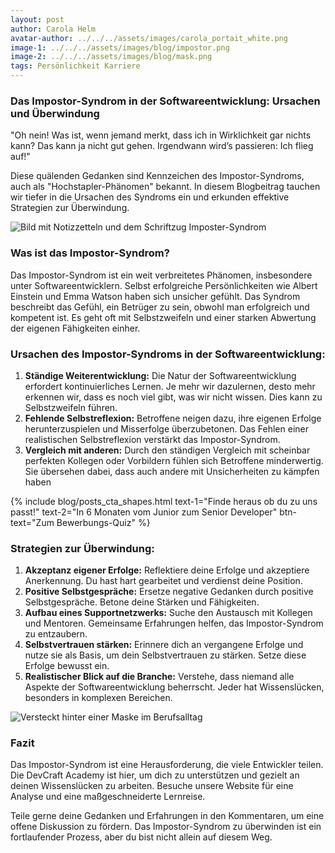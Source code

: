```yaml
---
layout: post
author: Carola Helm
avatar-author: ../../../assets/images/carola_portait_white.png
image-1: ../../../assets/images/blog/impostor.png
image-2: ../../../assets/images/blog/mask.png
tags: Persönlichkeit Karriere
---
```


<div class="w-lg-65 mx-lg-auto">
    <h3>Das Impostor-Syndrom in der Softwareentwicklung: Ursachen und Überwindung</h3>
    <p>"Oh nein! Was ist, wenn jemand merkt, dass ich in Wirklichkeit gar nichts kann? Das kann ja nicht gut gehen. Irgendwann wird’s passieren: Ich flieg auf!"</p>
    <p>Diese quälenden Gedanken sind Kennzeichen des Impostor-Syndroms, auch als "Hochstapler-Phänomen" bekannt. In diesem Blogbeitrag tauchen wir tiefer in die Ursachen des Syndroms ein und erkunden effektive Strategien zur Überwindung.</p>
</div>

<div class="my-4 my-sm-8">
    <img class="img-fluid rounded-lg" src="../../../assets/images/blog/impostor.png" alt="Bild mit Notizzetteln und dem Schriftzug Imposter-Syndrom">
</div>

<div class="w-lg-65 mx-lg-auto">
    <h3>Was ist das Impostor-Syndrom?</h3>
    <p>Das Impostor-Syndrom ist ein weit verbreitetes Phänomen, insbesondere unter Softwareentwicklern. Selbst erfolgreiche Persönlichkeiten wie Albert Einstein und Emma Watson haben sich unsicher gefühlt. Das Syndrom beschreibt das Gefühl, ein Betrüger zu sein, obwohl man erfolgreich und kompetent ist. Es geht oft mit Selbstzweifeln und einer starken Abwertung der eigenen Fähigkeiten einher.</p>
    <h3>Ursachen des Impostor-Syndroms in der Softwareentwicklung:</h3>
    <ol>
        <li><strong>Ständige Weiterentwicklung:</strong> Die Natur der Softwareentwicklung erfordert kontinuierliches Lernen. Je mehr wir dazulernen, desto mehr erkennen wir, dass es noch viel gibt, was wir nicht wissen. Dies kann zu Selbstzweifeln führen.</li>
        <li><strong>Fehlende Selbstreflexion:</strong> Betroffene neigen dazu, ihre eigenen Erfolge herunterzuspielen und Misserfolge überzubetonen. Das Fehlen einer realistischen Selbstreflexion verstärkt das Impostor-Syndrom.</li>
        <li><strong>Vergleich mit anderen:</strong> Durch den ständigen Vergleich mit scheinbar perfekten Kollegen oder Vorbildern fühlen sich Betroffene minderwertig. Sie übersehen dabei, dass auch andere mit Unsicherheiten zu kämpfen haben</li>
    </ol>
    {% include blog/posts_cta_shapes.html text-1="Finde heraus ob du zu uns passt!" text-2="In 6 Monaten vom Junior zum Senior Developer" btn-text="Zum Bewerbungs-Quiz" %}
    <h3>Strategien zur Überwindung:</h3>
    <ol>
        <li><strong>Akzeptanz eigener Erfolge:</strong> Reflektiere deine Erfolge und akzeptiere Anerkennung. Du hast hart gearbeitet und verdienst deine Position.</li>
        <li><strong>Positive Selbstgespräche:</strong> Ersetze negative Gedanken durch positive Selbstgespräche. Betone deine Stärken und Fähigkeiten.</li>
        <li><strong>Aufbau eines Supportnetzwerks:</strong> Suche den Austausch mit Kollegen und Mentoren. Gemeinsame Erfahrungen helfen, das Impostor-Syndrom zu entzaubern.</li>
        <li><strong>Selbstvertrauen stärken:</strong> Erinnere dich an vergangene Erfolge und nutze sie als Basis, um dein Selbstvertrauen zu stärken. Setze diese Erfolge bewusst ein.</li>
        <li><strong>Realistischer Blick auf die Branche:</strong> Verstehe, dass niemand alle Aspekte der Softwareentwicklung beherrscht. Jeder hat Wissenslücken, besonders in komplexen Bereichen.</li>
    </ol>
</div>

<div class="my-4 my-sm-8">
    <img class="img-fluid rounded-lg" src="../../../assets/images/blog/mask.png" alt="Versteckt hinter einer Maske im Berufsalltag">
</div>

<div class="w-lg-65 mx-lg-auto">
    <h3>Fazit</h3>
    <p>Das Impostor-Syndrom ist eine Herausforderung, die viele Entwickler teilen. Die DevCraft Academy ist hier, um dich zu unterstützen und gezielt an deinen Wissenslücken zu arbeiten. Besuche unsere Website für eine Analyse und eine maßgeschneiderte Lernreise.</p>
    <p>Teile gerne deine Gedanken und Erfahrungen in den Kommentaren, um eine offene Diskussion zu fördern. Das Impostor-Syndrom zu überwinden ist ein fortlaufender Prozess, aber du bist nicht allein auf diesem Weg.</p>
    <!-- <p>Wenn dir dieser Beitrag gefallen hat, abonniere unseren Blog für weitere Insights und Tipps. Glaube an dich und deine Fähigkeiten!</p> -->
</div>
